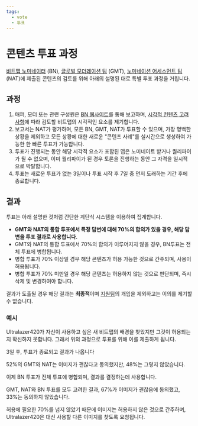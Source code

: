 ```yaml
---
tags:
  - vote
  - 투표
---
```


# 콘텐츠 투표 과정

[비트맵 노미네이터](/wiki/People/Beatmap_Nominators) (BN), [글로벌 모더레이션 팀](/wiki/People/Global_Moderation_Team) (GMT), [노미네이션 어세스먼트 팀](/wiki/People/Nomination_Assessment_Team) (NAT)에 제출된 콘텐츠의 검토를 위해 아래의 설명된 대로 특별 투표 과정을 거칩니다.

## 과정

1. 매퍼, 모더 또는 관련 구성원은 [BN 웹사이트](https://bn.mappersguild.com/reports)를 통해 보고하며, [시각적 컨텐츠 고려 사항](/wiki/Rules/Visual_content_considerations)에 따라 검토할 비트맵의 시각적인 요소를 제기합니다.
2. 보고서는 NAT가 평가하며, 모든 BN, GMT, NAT가 투표할 수 있으며, 가장 명백한 상황을 제외하고 모든 상황에 대한 새로운 "콘텐츠 사례"를 실시간으로 생성하여 가능한 한 빠른 투표가 가능합니다. 
3. 투표가 진행되는 동안 해당 시각적 요소가 포함된 맵은 노미네이트 받거나 퀄리파이가 될 수 없으며, 이미 퀄리파이가 된 경우 토론을 진행하는 동안 그 자격을 일시적으로 박탈합니다.
4. 투표는 새로운 투표가 없는 3일이나 투표 시작 후 7일 중 먼저 도래하는 기간 후에 종료합니다.

## 결과

투표는 아래 설명한 것처럼 간단한 계단식 시스템을 이용하여 집계합니다.

- **GMT와 NAT의 통합 투표에서 특정 답변에 대해 70%의 합의가 있을 경우, 해당 답변을 투표 결과로 사용합니다.**
- GMT와 NAT의 통합 투표에서 70%의 합의가 이루어지지 않을 경우, BN투표는 전체 투표에 병합됩니다.
- 병합 투표가 70% 이상일 경우 해당 콘텐츠가 허용 가능한 것으로 간주되며, 사용이 허용됩니다.
- 병합 투표가 70% 미만일 경우 해당 콘텐츠는 허용하지 않는 것으로 판단되며, 즉시 삭제 및 변경하여야 합니다.

결과가 도출될 경우 해당 결과는 **최종적**이며 [지원팀](/wiki/People/Account_support_team)의 개입을 제외하고는 이의를 제기할 수 없습니다.

### 예시

Ultralazer420가 자신이 사용하고 싶은 새 비트맵의 배경을 찾았지만 그것이 허용되는지 확신하지 못합니다. 그래서 위의 과정으로 투표를 위해 이를 제출하게 됩니다.

3일 후, 투표가 종료되고 결과가 나옵니다

52%의 GMT와 NAT는 이미지가 괜찮다고 동의했지만, 48%는 그렇지 않았습니다.

이제 BN 투표가 전체 투표에 병합되며, 결과를 결정하는데 사용합니다.

GMT, NAT와 BN 투표를 모두 고려한 결과, 67%가 이미지가 괜찮음에 동의했고, 33%는 동의하지 않았습니다.

허용에 필요한 70%를 넘지 않았기 때문에 이미지는 허용하지 않은 것으로 간주하며, Ultralazer420은 대신 사용할 다른 이미지를 찾도록 요청됩니다.
